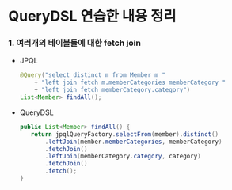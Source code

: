 # QueryDSL 연습한 내용 정리
### 1. 여러개의 테이블들에 대한 fetch join
   - JPQL
     ```java
     @Query("select distinct m from Member m "
         + "left join fetch m.memberCategories memberCategory "
         + "left join fetch memberCategory.category")
     List<Member> findAll();
     ```
   - QueryDSL
     ```java
     public List<Member> findAll() {
        return jpqlQueryFactory.selectFrom(member).distinct()
            .leftJoin(member.memberCategories, memberCategory)
            .fetchJoin()
            .leftJoin(memberCategory.category, category)
            .fetchJoin()
            .fetch();
     }
     ```
